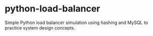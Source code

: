 # python-load-balancer
Simple Python load balancer simulation using hashing and MySQL to practice system design concepts.
